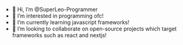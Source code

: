 - 👋 Hi, I’m @SuperLeo-Programmer
- 👀 I’m interested in programming ofc!
- 🌱 I’m currently learning javascript frameworks!
- 💞️ I’m looking to collaborate on open-source projects which target frameworks such as react and nextjs!


<!---
SuperLeo-Programmer/SuperLeo-Programmer is a ✨ special ✨ repository because its `README.md` (this file) appears on your GitHub profile.
You can click the Preview link to take a look at your changes.
--->
